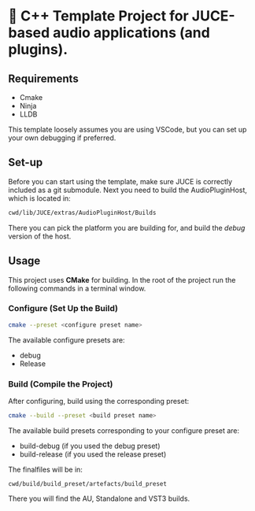 # 🚀 C++ Template Project for JUCE-based audio applications (and plugins).

## Requirements

- Cmake
- Ninja
- LLDB

This template loosely assumes you are using VSCode, but you can set up your own debugging if preferred.

## Set-up

Before you can start using the template, make sure JUCE is correctly included as a git submodule.
Next you need to build the AudioPluginHost, which is located in:

```sh
cwd/lib/JUCE/extras/AudioPluginHost/Builds
```

There you can pick the platform you are building for, and build the *debug* version of the host.

## Usage

This project uses **CMake** for building.
In the root of the project run the following commands in a terminal window.

### Configure (Set Up the Build)

```sh
cmake --preset <configure preset name>
```

The available configure presets are:

- debug
- Release

### Build (Compile the Project)

After configuring, build using the corresponding preset:

```sh
cmake --build --preset <build preset name>
```

The available build presets corresponding to your configure preset are:

- build-debug (if you used the debug preset)
- build-release (if you used the release preset)

The finalfiles will be in:

```
cwd/build/build_preset/artefacts/build_preset
```

There you will find the AU, Standalone and VST3 builds.
